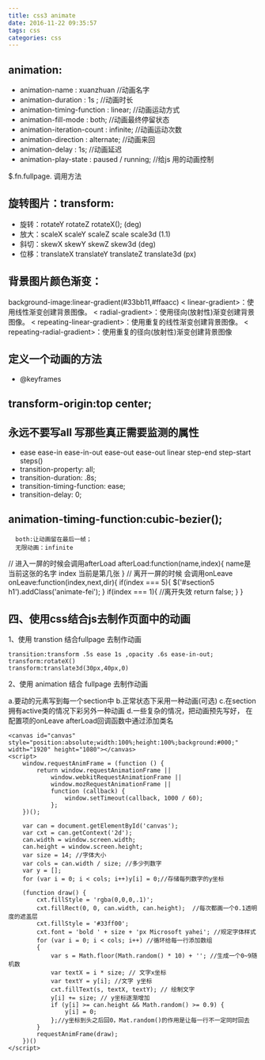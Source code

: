 ```yaml
---
title: css3 animate
date: 2016-11-22 09:35:57
tags: css
categories: css
---
```


## animation:
* animation-name : xuanzhuan  //动画名字
* animation-duration : 1s ;   //动画时长
* animation-timing-function : linear; //动画运动方式
* animation-fill-mode : both;  //动画最终停留状态
* animation-iteration-count : infinite; //动画运动次数
* animation-direction : alternate; //动画来回
* animation-delay : 1s;   //动画延迟
* animation-play-state : paused  / running;  //给js 用的动画控制

$.fn.fullpage.  调用方法

## 旋转图片：transform:    
*  旋转：rotateY  rotateZ  rotateX();          (deg)  
*  放大：scaleX scaleY scaleZ scale scale3d          (1.1)  
*  斜切：skewX skewY skewZ skew3d          (deg)
*  位移：translateX translateY  translateZ  translate3d (px)

## 背景图片颜色渐变：
   background-image:linear-gradient(#33bb11,#ffaacc)
   < linear-gradient>：使用线性渐变创建背景图像。
   < radial-gradient>：使用径向(放射性)渐变创建背景图像。
   < repeating-linear-gradient>：使用重复的线性渐变创建背景图像。
   < repeating-radial-gradient>：使用重复的径向(放射性)渐变创建背景图像

## 定义一个动画的方法
* @keyframes

## transform-origin:top center;

## 永远不要写all 写那些真正需要监测的属性
* ease ease-in ease-in-out ease-out ease-out linear step-end step-start steps()
* transition-property: all;
* transition-duration: .8s;
* transition-timing-function: ease;
* transition-delay: 0;

## animation-timing-function:cubic-bezier();
      both:让动画留在最后一帧；
      无限动画：infinite

// 进入一屏的时候会调用afterLoad
afterLoad:function(name,index){
  name是当前这张的名字 index 当前是第几张
}
// 离开一屏的时候 会调用onLeave
onLeave:function(index,next,dir){
  if(index === 5){
    $('#section5 h1').addClass('animate-fei');
  }
  if(index === 1){
    //离开失效
    return false;
  }
}
## 四、使用css结合js去制作页面中的动画

1、使用 transtion 结合fullpage 去制作动画
```
transition:transform .5s ease 1s ,opacity .6s ease-in-out;
transform:rotateX()
transform:translate3d(30px,40px,0)
```
2、使用 animation 结合 fullpage 去制作动画

a.要动的元素写到每一个section中
b.正常状态下采用一种动画(可选)
c.在section拥有active类的情况下彩另外一种动画
d.一些复杂的情况，把动画预先写好， 在配置项的onLeave afterLoad回调函数中通过添加类名

	<canvas id="canvas" style="position:absolute;width:100%;height:100%;background:#000;" width="1920" height="1080"></canvas>
	<script>
		window.requestAnimFrame = (function () {
			return window.requestAnimationFrame ||
				window.webkitRequestAnimationFrame ||
				window.mozRequestAnimationFrame ||
				function (callback) {
					window.setTimeout(callback, 1000 / 60);
				};
		})();

		var can = document.getElementById('canvas');
		var cxt = can.getContext('2d');
		can.width = window.screen.width;
		can.height = window.screen.height;
		var size = 14; //字体大小
		var cols = can.width / size; //多少列数字
		var y = [];
		for (var i = 0; i < cols; i++)y[i] = 0;//存储每列数字的y坐标

		(function draw() {
			cxt.fillStyle = 'rgba(0,0,0,.1)';
			cxt.fillRect(0, 0, can.width, can.height);  //每次都画一个0.1透明度的遮盖层
			cxt.fillStyle = '#33ff00';
			cxt.font = 'bold ' + size + 'px Microsoft yahei'; //规定字体样式
			for (var i = 0; i < cols; i++) //循环给每一行添加数组
			{
				var s = Math.floor(Math.random() * 10) + ''; //生成一个0~9随机数
				var textX = i * size; // 文字x坐标
				var textY = y[i]; //文字 y坐标
				cxt.fillText(s, textX, textY); // 绘制文字
				y[i] += size; // y坐标逐渐增加
				if (y[i] >= can.height && Math.random() >= 0.9) {
					y[i] = 0;
				};//y坐标到头之后回0，Mat.random()的作用是让每一行不一定同时回去
			}
			requestAnimFrame(draw);
		})()		  		
	</script>
